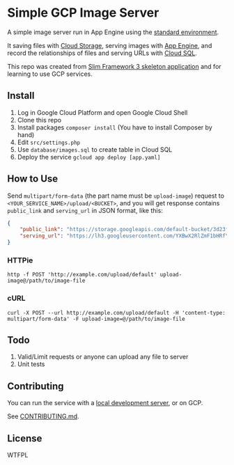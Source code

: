 # Simple GCP Image Server

A simple image server run in App Engine using the [standard environment](https://cloud.google.com/appengine/docs/php/).

It saving files with [Cloud Storage](https://cloud.google.com/storage/), serving images with [App Engine](https://cloud.google.com/appengine/), and record the relationships of files and serving URLs with [Cloud SQL](https://cloud.google.com/sql/).

This repo was created from [Slim Framework 3 skeleton application](https://github.com/slimphp/Slim-Skeleton) and for learning to use GCP services.

## Install

1. Log in Google Cloud Platform and open Google Cloud Shell
2. Clone this repo
3. Install packages `composer install` (You have to install Composer by hand)
4. Edit `src/settings.php`
5. Use `database/images.sql` to create table in Cloud SQL
6. Deploy the service `gcloud app deploy [app.yaml]`

## How to Use

Send `multipart/form-data` (the part name must be `upload-image`) request to `<YOUR_SERVICE_NAME>/upload/<BUCKET>`, and you will get response contains `public_link` and `serving_url` in JSON format, like this:

```json
{
    "public_link": "https://storage.googleapis.com/default-bucket/3d23fdbe1b5976fd4534636c7507de2909e9dbe0",
    "serving_url": "https://lh3.googleusercontent.com/YXBwX2RlZmF1bHRfYnVja2V0LzNkMjNmZGJlMWI1OTc2ZmQ0NTM0NjM2Yzc1MDdkZTI5MDllOWRiZTA="
}
```

### HTTPie

```shell
http -f POST 'http://example.com/upload/default' upload-image@/path/to/image-file
```

### cURL

```shell
curl -X POST --url http://example.com/upload/default -H 'content-type: multipart/form-data' -F upload-image=@/path/to/image-file
```

## Todo

1. Valid/Limit requests or anyone can upload any file to server
2. Unit tests

## Contributing

You can run the service with a [local development server](https://cloud.google.com/appengine/docs/standard/python/tools/using-local-server), or on GCP.

See [CONTRIBUTING.md](CONTRIBUTING.md).

## License

WTFPL
